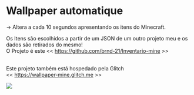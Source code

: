 ﻿# Wallpaper automatique

-> Altera a cada 10 segundos apresentando os itens do Minecraft.

Os Itens são escolhidos a partir de um JSON de um outro projeto meu e os dados são retirados do mesmo! <br>
O Projeto é este << https://github.com/brnd-21/Inventario-mine >> <br><br>

Este projeto também está hospedado pela Glitch <br>
<< https://wallpaper-mine.glitch.me >>

<img src="https://user-images.githubusercontent.com/56841881/135699380-e2d0ba53-00c2-44ef-ba2b-a1cc0ba71b34.png">
